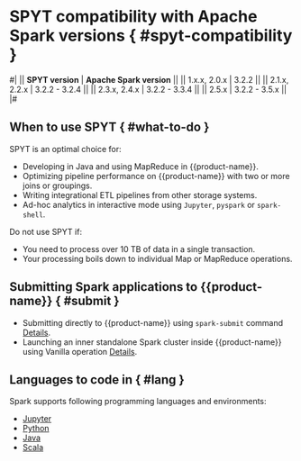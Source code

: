 
# SPYT compatibility with Apache Spark versions { #spyt-compatibility }

#| 
|| **SPYT version** | **Apache Spark version** ||
|| 1.x.x, 2.0.x | 3.2.2 ||
|| 2.1.x, 2.2.x | 3.2.2 - 3.2.4 ||
|| 2.3.x, 2.4.x | 3.2.2 - 3.3.4 ||
|| 2.5.x | 3.2.2 - 3.5.x ||
|#

## When to use SPYT { #what-to-do }

SPYT is an optimal choice for:
- Developing in Java and using MapReduce in {{product-name}}.
- Optimizing pipeline performance on {{product-name}} with two or more joins or groupings.
- Writing integrational ETL pipelines from other storage systems.
- Ad-hoc analytics in interactive mode using `Jupyter`, `pyspark` or `spark-shell`.

Do not use SPYT if:
- You need to process over 10 TB of data in a single transaction.
- Your processing boils down to individual Map or MapReduce operations.

## Submitting Spark applications to {{product-name}} { #submit }

- Submitting directly to {{product-name}} using `spark-submit` command [Details](../../../../user-guide/data-processing/spyt/launch.md#submit).
- Launching an inner standalone Spark cluster inside {{product-name}} using Vanilla operation [Details](../../../../user-guide/data-processing/spyt/launch.md#standalone).

## Languages to code in { #lang }

Spark supports following programming languages and environments:

* [Jupyter](../../../../user-guide/data-processing/spyt/API/spyt-jupyter.md)
* [Python](../../../../user-guide/data-processing/spyt/API/spyt-python.md)
* [Java](../../../../user-guide/data-processing/spyt/API/spyt-java.md)
* [Scala](../../../../user-guide/data-processing/spyt/API/spyt-scala.md)


